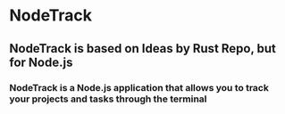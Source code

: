 # NodeTrack
## NodeTrack is based on Ideas by Rust Repo, but for Node.js  
### NodeTrack is a Node.js application that allows you to track your projects and tasks through the terminal  
